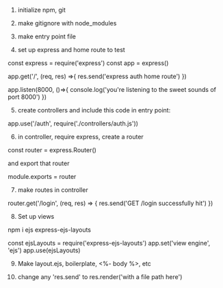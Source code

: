 1. initialize npm, git
2. make gitignore with node_modules
3. make entry point file

4. set up express and home route to test

const express = require('express')
const app = express()

app.get('/', (req, res) =>{
    res.send('express auth home route')
})

app.listen(8000, ()=>{
    console.log('you\'re listening to the sweet sounds of port 8000')
})

5. create controllers and include this code in entry point:

app.use('/auth', require('./controllers/auth.js'))

6. in controller, require express, create a router

const router = express.Router()

and export that router

module.exports = router

7. make routes in controller

router.get('/login', (req, res) => {
    res.send('GET /login successfully hit')
})

8. Set up views

npm i ejs express-ejs-layouts

const ejsLayouts = require('express-ejs-layouts')
app.set('view engine', 'ejs')
app.use(ejsLayouts)

9. Make layout.ejs, boilerplate, <%- body %>, etc

10. change any 'res.send' to res.render('with a file path here')



